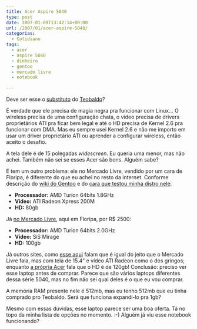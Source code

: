 ```yaml
---
title: Acer Aspire 5040
type: post
date: 2007-01-09T13:42:14+00:00
url: /2007/01/acer-aspire-5040/
categorias:
  - Cotidiano
tags:
  - acer
  - aspire 5040
  - dinheiro
  - gentoo
  - mercado livre
  - notebook

---
```

Deve ser esse o [substituto][1] do [Teobaldo][2]?

É verdade que ele precisa de magia negra pra funcionar com Linux… O wireless precisa de uma configuração chata, o vídeo precisa de drivers proprietários ATI pra ficar bem legal e até o HD precisa de Kernel 2.6 pra funcionar com DMA. Mas eu sempre usei Kernel 2.6 e não me importo em usar um driver proprietário ATI ou aprender a configurar wireless, então aceito o desafio.

A tela dele é de 15 polegadas _widescreen_. Eu queria uma menor, mas não achei. Também não sei se esses Acer são bons. Alguém sabe?

E tem um outro problema: ele no Mercado Livre, vendido por um cara de Floripa, é diferente do que eu achei no resto da internet. Conforme descrição do [wiki do Gentoo][3] e do [cara que testou minha distro nele][4]:

  * **Processador:** AMD Turion 64bits 1.8GHz
  * **Vídeo:** ATI Radeon Xpress 200M
  * **HD:** 80gb

Já [no Mercado Livre][5], aqui em Floripa, por R\$ 2500:

  * **Processador:** AMD Turion 64bits 2.0GHz
  * **Vídeo:** SiS Mirage
  * **HD:** 100gb

Já outros sites, como [esse aqui][6] falam que é igual do jeito que o Mercado Livre fala, mas com tela de 15.4” e vídeo ATI Radeon como o dos gringos; enquanto [a própria Acer][7] fala que o HD é de 120gb! Conclusão: preciso ver esse laptop antes de comprar. Parece que são vários laptops diferentes dessa série 5040, mas no fim não sei qual deles é o que eu vou comprar.

A memória RAM presente nele é 512mb, mas eu tenho 512mb que eu tinha comprado pro Teobaldo. Será que funciona expandi-lo pra 1gb?

Mesmo com essas dúvidas, esse laptop parece ser uma boa oferta. Tá no topo da minha lista de opções no momento. :-) Alguém já viu esse notebook funcionando?

 [1]: /2007/01/errar-duas-vezes-e-burrice/
 [2]: /2006/12/teobaldo-no-medico/
 [3]: http://gentoo-wiki.com/HARDWARE_Acer_Aspire_5040
 [4]: http://obsolete.freeshell.org/acer.html
 [5]: http://produto.mercadolivre.com.br/MLB-51662034-acer-5040-turion-20-512mb-100gb-15wide-nfgarantfrete-5043-_JM
 [6]: http://www.pluginformatica.com/loja/produto.php?loja=10&IdProd=3435
 [7]: http://209.85.165.104/search?q=cache:9soTPhSlJrYJ:www.acer.co.th/product/travelmate/Aspire5040/index.htm+acer+aspire+5040


